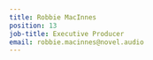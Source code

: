```yaml
---
title: Robbie MacInnes
position: 13
job-title: Executive Producer
email: robbie.macinnes@novel.audio
---
```



